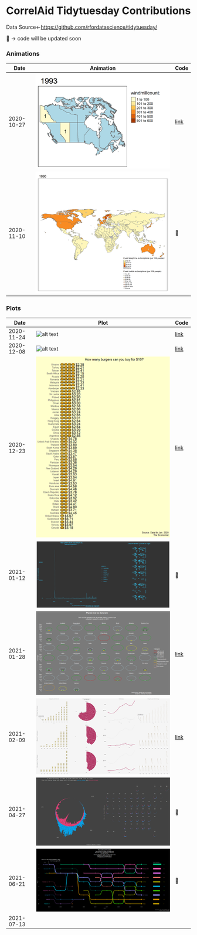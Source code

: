 # CorrelAid Tidytuesday Contributions
Data Source<-https://github.com/rfordatascience/tidytuesday/ 

🚧 -> code will be updated soon

### Animations


|          Date | Animation                                                                                                | Code   |
| ------------- | -------------                                                                                            |-------- |
|    2020-10-27 | ![alt text](https://github.com/anneumann1/CorrelAid/blob/master/wind%20turbines/canadawindnr3.gif)       |[link](https://github.com/anneumann1/CorrelAid/blob/master/wind%20turbines/canada%20windturbines.R) |
|    2020-11-10 | ![alt text](https://github.com/anneumann1/CorrelAid/blob/master/historical%20phones/landlineVSphone.gif) |🚧 |


### Plots 


|         Date| Plot                                                                                                       | Code     |
|-------------| --------------------------                                                                                 |-----------|
|  2020-11-24 | ![alt text](https://tidytuesday.correlaid.org/2020-11-24/README_files/figure-gfm/unnamed-chunk-3-1.png)    | [link](https://github.com/anneumann1/CorrelAid/blob/master/Washington%20hiking%20trails/Washington%20Hiking%20trails.R) |
|  2020-12-08 | ![alt text](https://tidytuesday.correlaid.org/2020-12-08/popcircle.png)                                    | [link](https://github.com/anneumann1/CorrelAid/blob/master/Women_of_2020/100%20women%20BBC.R) |
|  2020-12-23 | ![alt text](https://raw.githubusercontent.com/anneumann1/CorrelAid/master/Big%20Mac%20Index/Rplot38.png)   | [link](https://github.com/anneumann1/CorrelAid/blob/master/Big%20Mac%20Index/Big%20Mac%20Index.R) |
|  2021-01-12| ![alt text](https://raw.githubusercontent.com/anneumann1/CorrelAid/master/Tate%20Art/Rplot53.png)           |🚧|
|  2021-01-28| ![alt text](https://raw.githubusercontent.com/anneumann1/CorrelAid/master/Plastic%20waste/Tidytuesday26.01.21.png)| [link](https://github.com/anneumann1/CorrelAid/blob/master/Plastic%20waste/tidytuesday%2028.01.21.R)|
|2021-02-09|![alt text](https://github.com/anneumann1/CorrelAid/blob/master/Urban%20Institute/Rplot17.png)| [link](https://github.com/anneumann1/CorrelAid/blob/master/Urban%20Institute/urban%20Institue.R)|
|2021-04-27|![alt text](https://github.com/anneumann1/CorrelAid/blob/master/US%20Post-Offices/Rplot12.png) |🚧|
|2021-06-21|![alt text](https://github.com/anneumann1/CorrelAid/blob/master/Park%20Score/ParkScoreIndex.png)|🚧|
|2021-07-13|||
